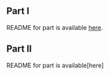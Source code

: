 ## Part I

README for part is available [here](https://github.com/mitya367/Database_MYSQL_Project_Part2/blob/master/ProjectPart1/README_First.md).

## Part II

README for part is available[here]